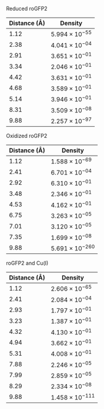 Reduced roGFP2

| Distance (Å) | Density |
|-----------|-----------|
| 1.12 | $5.994 \times 10^{-55}$ |
| 2.38 | $4.041 \times 10^{-04}$ |
| 2.91 | $3.651 \times 10^{-01}$ |
| 3.34 | $2.046 \times 10^{-01}$ |
| 4.42 | $3.631 \times 10^{-01}$ |
| 4.68 | $3.589 \times 10^{-01}$ |
| 5.14 | $3.946 \times 10^{-01}$ |
| 8.31 | $3.509 \times 10^{-08}$ |
| 9.88 | $2.257 \times 10^{-97}$ |

Oxidized roGFP2

| Distance (Å) | Density |
|-----------|-----------|
| 1.12 | $1.588 \times 10^{-69}$ |
| 2.41 | $6.701 \times 10^{-04}$ |
| 2.92 | $6.310 \times 10^{-01}$ |
| 3.48 | $2.346 \times 10^{-01}$ |
| 4.53 | $4.162 \times 10^{-01}$ |
| 6.75 | $3.263 \times 10^{-05}$ |
| 7.01 | $3.120 \times 10^{-05}$ |
| 7.35 | $1.699 \times 10^{-08}$ |
| 9.88 | $5.691 \times 10^{-260}$ |

roGFP2 and Cu(I)

| Distance (Å) | Density |
|-----------|-----------|
| 1.12 | $2.606 \times 10^{-65}$ |
| 2.41 | $2.084 \times 10^{-04}$ |
| 2.93 | $1.797 \times 10^{-01}$ |
| 3.23 | $1.387 \times 10^{-01}$ |
| 4.32 | $4.130 \times 10^{-01}$ |
| 4.94 | $3.662 \times 10^{-01}$ |
| 5.31 | $4.008 \times 10^{-01}$ |
| 7.88 | $2.246 \times 10^{-05}$ |
| 7.99 | $2.859 \times 10^{-05}$ |
| 8.29 | $2.334 \times 10^{-08}$ |
| 9.88 | $1.458 \times 10^{-111}$ |
